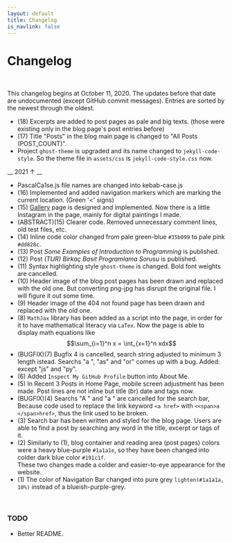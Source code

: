 ```yaml
---
layout: default
title: Changelog
is_navlink: false
---
```


# Changelog

<br>

This changelog begins at October 11, 2020. The updates before that date are undocumented (except GitHub commit messages). Entries are sorted by the newest through the oldest.

<!--<span id="entryCount"></span> entries are displaying.-->

- (18) Excerpts are added to post pages as pale and big texts. (those were existing only in the blog page's post entries before)
- (17) Title "Posts" in the blog main page is changed to "All Posts (POST_COUNT)".
- Project `ghost-theme` is upgraded and its name changed to `jekyll-code-style`. So the theme file in `assets/css` is `jekyll-code-style.css` now.

__ 2021 &uarr; __

- PascalCa1se.js file names are changed into kebab-case.js
- (16) Implemented and added navigation markers which are marking the current location. (Green '<' signs)
- (15) [Gallery](/gallery) page is designed and implemented. Now there is a little Instagram in the page, mainly for digital paintings I made.
- (ABSTRACT)(15) Clearer code. Removed unnecessary comment lines, old test files, etc.
- (14) Inline code color changed from pale green-blue `#35b099` to pale pink `#dd828c`.
- (13) Post *Some Examples of Introduction to Programming* is published.
- (12) Post *(TUR) Birkaç Basit Programlama Sorusu* is published.
- (11) Syntax highlighting style `ghost-theme` is changed. Bold font weights are cancelled.
- (10) Header image of the blog post pages has been drawn and replaced with the old one. But converting png-jpg has disrupt the original file. I will figure it out some time.
- (9) Header image of the 404 not found page has been drawn and replaced with the old one.
- (8) `MathJax` library has been added as a script into the page, in order for it to have mathematical literacy via `LaTex`. Now the page is able to display math equations like $$\sum_{i=1}^n x = \int_{x=1}^n xdx$$
- (BUGFIX)(7) Bugfix 4 is cancelled, search string adjusted to minimum 3 length istead. Searchs "a ", "as" and "or" comes up with a bug. Added: except "js" and "py".
- (6) Added `Inspect My GitHub Profile` button into About Me.
- (5) In Recent 3 Posts in Home Page, mobile screen adjustment has been made. Post lines are not inline but title (br) date and tags now.
- (BUGFIX)(4) Searchs "A " and "a " are cancelled for the search bar, Because code used to replace the link keyword `<a href>` with `<<span>a </span>href>`, thus the link used to be broken.
- (3) Search bar has been written and styled for the blog page. Users are able to find a post by searching any word in the title, excerpt or tags of it.
- (2) Similarly to (1), blog container and reading area (post pages) colors were a heavy blue-purple `#1a1a1e`, so they have been changed into colder dark blue color `#191c1f`.<br>These two changes made a colder and easier-to-eye appearance for the website.
- (1) The color of Navigation Bar changed into pure grey `lighten(#1a1a1a, 10%)` instead of a blueish-purple-grey. 

<br>

### TODO

- Better README.

<!--
<script>
window.addEventListener('DOMContentLoaded', (event) => {
    var count = document.querySelectorAll('li').length
    document.querySelector('#entryCount').textContent = count
})
</script>
-->
